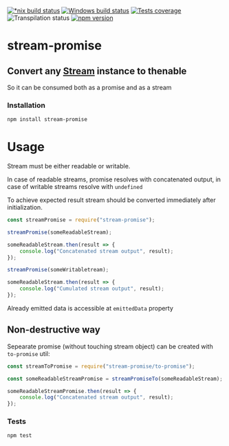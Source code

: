 [![*nix build status][nix-build-image]][nix-build-url]
[![Windows build status][win-build-image]][win-build-url]
[![Tests coverage][cov-image]][cov-url]
![Transpilation status][transpilation-image]
[![npm version][npm-image]][npm-url]

# stream-promise

## Convert any [Stream](https://nodejs.org/api/stream.html#stream_stream) instance to thenable

So it can be consumed both as a promise and as a stream

### Installation

```bash
npm install stream-promise
```

# Usage

Stream must be either readable or writable.

In case of readable streams, promise resolves with concatenated output, in case of writable streams resolve with `undefined`

To achieve expected result stream should be converted immediately after initialization.

```javascript
const streamPromise = require("stream-promise");

streamPromise(someReadableStream);

someReadableStream.then(result => {
	console.log("Concatenated stream output", result);
});

streamPromise(someWritabletream);

someReadableStream.then(result => {
	console.log("Cumulated stream output", result);
});
```

Already emitted data is accessible at `emittedData` property

## Non-destructive way

Sepearate promise (without touching stream object) can be created with `to-promise` util:

```javascript
const streamToPromise = require("stream-promise/to-promise");

const someReadableStreamPromise = streamPromiseTo(someReadableStream);

someReadableStreamPromise.then(result => {
	console.log("Concatenated stream output", result);
});
```

### Tests

```bash
npm test
```

[nix-build-image]: https://semaphoreci.com/api/v1/medikoo-org/stream-promise/branches/master/shields_badge.svg
[nix-build-url]: https://semaphoreci.com/medikoo-org/stream-promise
[win-build-image]: https://ci.appveyor.com/api/projects/status/2ihsys269r29l2ol?svg=true
[win-build-url]: https://ci.appveyor.com/api/project/medikoo/stream-promise
[cov-image]: https://img.shields.io/codecov/c/github/medikoo/stream-promise.svg
[cov-url]: https://codecov.io/gh/medikoo/stream-promise
[transpilation-image]: https://img.shields.io/badge/transpilation-free-brightgreen.svg
[npm-image]: https://img.shields.io/npm/v/stream-promise.svg
[npm-url]: https://www.npmjs.com/package/stream-promise
